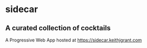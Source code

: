 # sidecar

## A curated collection of cocktails

A Progressive Web App hosted at https://sidecar.keithjgrant.com




